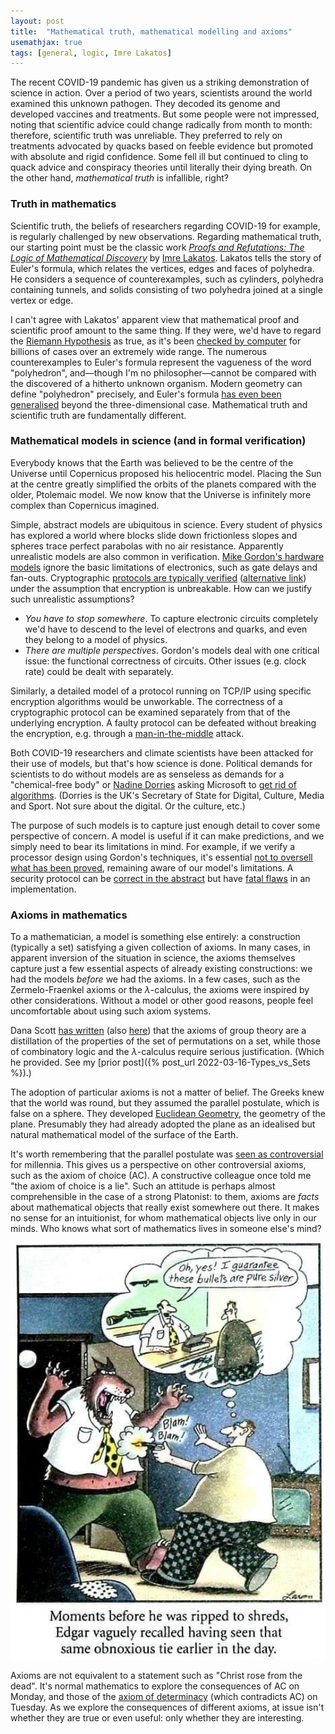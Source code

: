 ```yaml
---
layout: post
title:  "Mathematical truth, mathematical modelling and axioms"
usemathjax: true 
tags: [general, logic, Imre Lakatos]
---
```


The recent COVID-19 pandemic has given us a striking demonstration of science in action.
Over a period of two years, scientists around the world examined this unknown pathogen.
They decoded its genome and developed vaccines and treatments.
But some people were not impressed, noting that scientific advice could change radically from month to month: 
therefore, scientific truth was unreliable.
They preferred to rely on treatments advocated by quacks based on feeble evidence but promoted with absolute and rigid confidence.
Some fell ill but continued to cling to quack advice and conspiracy theories until literally their dying breath.
On the other hand, *mathematical truth* is infallible, right?

### Truth in mathematics

Scientific truth, the beliefs of researchers regarding COVID-19 for example, is regularly challenged by new observations.
Regarding mathematical truth, our starting point must be the classic work
*[Proofs and Refutations: The Logic of Mathematical Discovery](https://doi.org/10.1017/CBO9781139171472)*
by [Imre Lakatos](https://plato.stanford.edu/entries/lakatos/).
Lakatos tells the story of Euler's formula, which relates the vertices, edges and faces of polyhedra.
He considers a sequence of counterexamples, such as cylinders, polyhedra containing tunnels, and solids consisting of two polyhedra joined at a single vertex or edge.

I can't agree with Lakatos' apparent view that mathematical proof and scientific proof amount to the same thing.
If they were, we'd have to regard the [Riemann Hypothesis](https://www.cantorsparadise.com/the-riemann-hypothesis-explained-fa01c1f75d3f) as true, as it's been [checked by computer](https://arxiv.org/pdf/1607.00709.pdf) for billions of cases over an extremely wide range.
The numerous counterexamples to Euler's formula represent the vagueness of the word "polyhedron", and—though I'm no philosopher—cannot be compared with the discovered of a hitherto unknown organism.
Modern geometry can define "polyhedron" precisely, and Euler's formula [has even been generalised](https://doi.org/10.4153/CMB-1997-056-4) beyond the three-dimensional case.
Mathematical truth and scientific truth are fundamentally different.

### Mathematical models in science (and in formal verification)

Everybody knows that the Earth was believed to be the centre of the Universe until Copernicus proposed his heliocentric model.
Placing the Sun at the centre greatly simplified the orbits of the planets compared with the older, Ptolemaic model.
We now know that the Universe is infinitely more complex than Copernicus imagined.

Simple, abstract models are ubiquitous in science. Every student of physics has explored a world where blocks slide down frictionless slopes and spheres trace perfect parabolas with no air resistance.
Apparently unrealistic models are also common in verification.
[Mike Gordon's hardware models](https://doi.org/10.1007/978-1-4613-2007-4_4) ignore the basic limitations of electronics, such as gate delays and fan-outs.
Cryptographic [protocols are typically verified](https://doi.org/10.3233/JCS-1998-61-205) ([alternative link](https://www.cl.cam.ac.uk/~lp15/papers/Auth/jcs.pdf)) under the assumption that encryption is unbreakable.
How can we justify such unrealistic assumptions?

* *You have to stop somewhere*. To capture electronic circuits completely we'd have to descend to the level of electrons and quarks, and even they belong to a model of physics.
* *There are multiple perspectives*. Gordon's models deal with one critical issue: the functional correctness of circuits. Other issues (e.g. clock rate) could be dealt with separately. 

Similarly, a detailed model of a protocol running on TCP/IP using specific encryption algorithms would be unworkable.
The correctness of a cryptographic protocol can be examined separately from that of the underlying encryption.
A faulty protocol can be defeated without breaking the encryption, e.g. through a [man-in-the-middle](https://en.wikipedia.org/wiki/Man-in-the-middle_attack) attack.

Both COVID-19 researchers and climate scientists have been attacked for their use of models, but that's how science is done.
Political demands for scientists to do without models are as senseless as demands for a "chemical-free body" or [Nadine Dorries](https://en.wikipedia.org/wiki/Nadine_Dorries) asking Microsoft to [get rid of algorithms](https://www.indy100.com/politics/nadine-dorries-microsoft-algorithms-meme).
(Dorries is the UK's Secretary of State for Digital, Culture, Media and Sport. Not sure about the digital. Or the culture, etc.)

The purpose of such models is to capture just enough detail to cover some perspective of concern.
A model is useful if it can make predictions, and we simply need to bear its limitations in mind.
For example, if we verify a processor design using Gordon's techniques,
it's essential [not to oversell what has been proved](https://rdcu.be/cRjMz), remaining aware of our model's limitations.
A security protocol can be [correct in the abstract](https://dl.acm.org/doi/10.1145/322510.322530) but have [fatal flaws](https://heartbleed.com) in an implementation.

### Axioms in mathematics

To a mathematician, a model is something else entirely: a construction (typically a set) satisfying a given collection of axioms.
In many cases, in apparent inversion of the situation in science, the axioms themselves capture just a few essential aspects of already existing constructions: we had the models *before* we had the axioms.
In a few cases, such as the Zermelo-Fraenkel axioms or the $\lambda$-calculus, the axioms were inspired by other considerations.
Without a model or other good reasons, people feel uncomfortable about using such axiom systems.

Dana Scott [has written](https://doi.org/10.1016/S0049-237X(08)71262-X) (also [here](/papers/Scott-Models.pdf)) that the axioms of group theory are a distillation of the properties of the set of permutations on a set,
while those of combinatory logic and the $\lambda$-calculus require serious justification. 
(Which he provided. See my [prior post]({% post_url 2022-03-16-Types_vs_Sets %}).)

The adoption of particular axioms is not a matter of belief.
The Greeks knew that the world was round, but they assumed the parallel postulate, which is false on a sphere.
They developed [Euclidean Geometry](https://plato.stanford.edu/entries/epistemology-geometry/), 
the geometry of the plane.
Presumably they had already adopted the plane as an idealised but natural mathematical model of the surface of the Earth.

It's worth remembering that the parallel postulate was [seen as controversial](https://www.jstor.org/stable/27958258) for millennia.
This gives us a perspective on other controversial axioms, such as the axiom of choice (AC).
A constructive colleague once told me "the axiom of choice is a lie". 
Such an attitude is perhaps almost comprehensible in the case of a strong Platonist: to them, axioms are *facts* about mathematical objects that really exist somewhere out there.
It makes no sense for an intuitionist, for whom mathematical objects live only in our minds. 
Who knows what sort of mathematics lives in someone else's mind?


<img src="/images/pure-silver.jpg" alt="I guarantee these bullets are pure silver" width="600"/>

Axioms are not equivalent to a statement such as "Christ rose from the dead".
It's normal mathematics to explore the consequences of AC on Monday, and those of the 
[axiom of determinacy](http://cantorsattic.info/Axiom_of_determinacy) (which contradicts AC) on Tuesday.
As we explore the consequences of different axioms, at issue isn't whether they are true or even useful:
only whether they are interesting.

